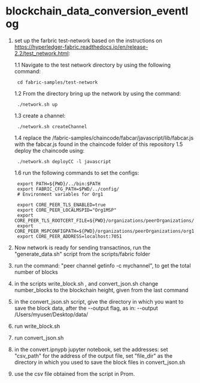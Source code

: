 # blockchain_data_conversion_eventlog

1. set up the farbric test-network based on the instructions on https://hyperledger-fabric.readthedocs.io/en/release-2.2/test_network.html:

    1.1 Navigate to the test network directory by using the following command: 
        
        cd fabric-samples/test-network
    1.2 From the directory bring up the network by using the command:
        
        ./network.sh up
    1.3 create a channel:
        
        ./network.sh createChannel
    1.4 replace the /fabric-samples/chaincode/fabcar/javascript/lib/fabcar.js with the fabcar.js found in the chaincode folder of this repository
    1.5 deploy the chaincode using:
        
        ./network.sh deployCC -l javascript
    1.6 run the following commands to set the configs:
       
        export PATH=${PWD}/../bin:$PATH
        export FABRIC_CFG_PATH=$PWD/../config/
        # Environment variables for Org1

        export CORE_PEER_TLS_ENABLED=true
        export CORE_PEER_LOCALMSPID="Org1MSP"
        export CORE_PEER_TLS_ROOTCERT_FILE=${PWD}/organizations/peerOrganizations/org1.example.com/peers/peer0.org1.example.com/tls/ca.crt
        export CORE_PEER_MSPCONFIGPATH=${PWD}/organizations/peerOrganizations/org1.example.com/users/Admin@org1.example.com/msp
        export CORE_PEER_ADDRESS=localhost:7051

2. Now network is ready for sending transactinos, run the "generate_data.sh" script from the scripts/fabric folder
3. run the command: "peer channel getinfo -c mychannel", to get the total number of blocks 
4. in the scripts write_block.sh , and convert_json.sh change number_blocks to the blockchain height, given from the last command
5. in the convert_json.sh script, give the directory in which you want to save the block data, after the --output flag, as in:
  --output /Users/myuser/Desktop/data/
6. run  write_block.sh
7. run convert_json.sh
8. in the convert.ipnypb jupyter notebook, set the addresses: set "csv_path" for the address of the output file, set "file_dir" as the directory in which you used      to save the block files in convert_json.sh
9. use the csv file obtained from the script in Prom.
